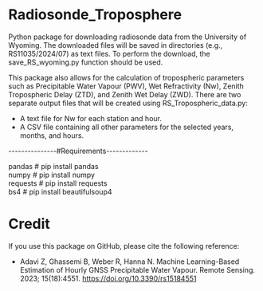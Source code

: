 # Radiosonde_Troposphere
Python package for downloading radiosonde data from the University of Wyoming. The downloaded files will be saved in directories (e.g., RS11035/2024/07) as text files. To perform the download, the save_RS_wyoming.py function should be used.

This package also allows for the calculation of tropospheric parameters such as Precipitable Water Vapour (PWV), Wet Refractivity (Nw), Zenith Tropospheric Delay (ZTD), and Zenith Wet Delay (ZWD).
There are two separate output files that will be created using RS_Tropospheric_data.py:

* A text file for Nw for each station and hour.
* A CSV file containing all other parameters for the selected years, months, and hours.

---------------#Requirements-------------

pandas     # pip install pandas  
numpy      # pip install numpy  
requests   # pip install requests  
bs4        # pip install beautifulsoup4  

# Credit
If you use this package on GitHub, please cite the following reference:
- Adavi Z, Ghassemi B, Weber R, Hanna N. Machine Learning-Based Estimation of Hourly GNSS Precipitable Water Vapour. Remote Sensing. 2023; 15(18):4551. https://doi.org/10.3390/rs15184551
